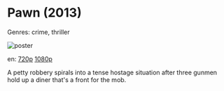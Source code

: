 # Pawn (2013)

Genres: crime, thriller

![poster](http://image.tmdb.org/t/p/w500/yGYFuvUOCtC5ED298WcOIkDev7K.jpg)

en:
  [720p](magnet:?xt=urn:btih:4E65638AD6B6E632D39E84A2E43523169EEB2103&tr=udp://glotorrents.pw:6969/announce&tr=udp://tracker.opentrackr.org:1337/announce&tr=udp://torrent.gresille.org:80/announce&tr=udp://tracker.openbittorrent.com:80&tr=udp://tracker.coppersurfer.tk:6969&tr=udp://tracker.leechers-paradise.org:6969&tr=udp://p4p.arenabg.ch:1337&tr=udp://tracker.internetwarriors.net:1337)
  [1080p](magnet:?xt=urn:btih:6ACEB5C86AA9A5607EF50D656DF066B5DFACD86B&tr=udp://glotorrents.pw:6969/announce&tr=udp://tracker.opentrackr.org:1337/announce&tr=udp://torrent.gresille.org:80/announce&tr=udp://tracker.openbittorrent.com:80&tr=udp://tracker.coppersurfer.tk:6969&tr=udp://tracker.leechers-paradise.org:6969&tr=udp://p4p.arenabg.ch:1337&tr=udp://tracker.internetwarriors.net:1337)
  


A petty robbery spirals into a tense hostage situation after three gunmen hold up a diner that's a front for the mob.